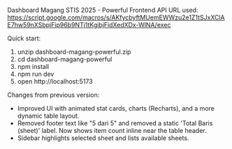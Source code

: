 
Dashboard Magang STIS 2025 - Powerful Frontend
API URL used: https://script.google.com/macros/s/AKfycbyftMUemEWWzu2e1Z1tSJxXClAE7hw59nXSbpjFip96b9NTj1tKgibjFidXedXDx-WlNA/exec

Quick start:
1. unzip dashboard-magang-powerful.zip
2. cd dashboard-magang-powerful
3. npm install
4. npm run dev
5. open http://localhost:5173

Changes from previous version:
- Improved UI with animated stat cards, charts (Recharts), and a more dynamic table layout.
- Removed footer text like "5 dari 5" and removed a static 'Total Baris (sheet)' label. Now shows item count inline near the table header.
- Sidebar highlights selected sheet and lists available sheets.
